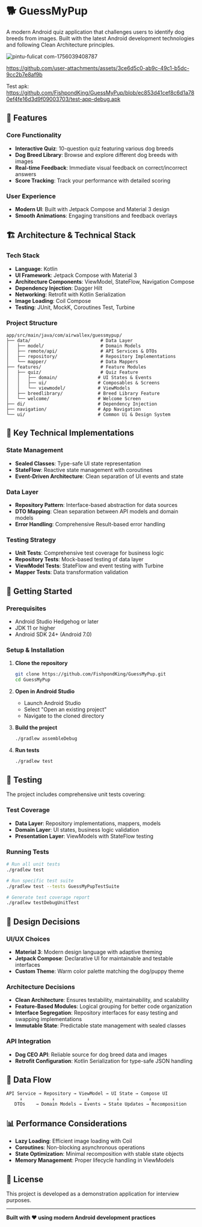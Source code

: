 # 🐕 GuessMyPup

A modern Android quiz application that challenges users to identify dog breeds from images. Built with the latest Android development technologies and following Clean Architecture principles.

![pintu-fulicat com-1756039408787](https://github.com/user-attachments/assets/f9ea5c88-90b1-4c00-adea-f2abb04744f9)



https://github.com/user-attachments/assets/3ce6d5c0-ab9c-49c1-b5dc-9cc2b7e8af9b



Test apk: https://github.com/FishpondKing/GuessMyPup/blob/ec853d41cef8c6d1a780ef4fe16d3d9f09003703/test-app-debug.apk

## 📱 Features

### Core Functionality
- **Interactive Quiz**: 10-question quiz featuring various dog breeds
- **Dog Breed Library**: Browse and explore different dog breeds with images
- **Real-time Feedback**: Immediate visual feedback on correct/incorrect answers
- **Score Tracking**: Track your performance with detailed scoring

### User Experience
- **Modern UI**: Built with Jetpack Compose and Material 3 design
- **Smooth Animations**: Engaging transitions and feedback overlays

## 🏗️ Architecture & Technical Stack

### Tech Stack
- **Language**: Kotlin
- **UI Framework**: Jetpack Compose with Material 3
- **Architecture Components**: ViewModel, StateFlow, Navigation Compose
- **Dependency Injection**: Dagger Hilt
- **Networking**: Retrofit with Kotlin Serialization
- **Image Loading**: Coil Compose
- **Testing**: JUnit, MockK, Coroutines Test, Turbine

### Project Structure
```
app/src/main/java/com/airwallex/guessmypup/
├── data/                          # Data Layer
│   ├── model/                     # Domain Models
│   ├── remote/api/                # API Services & DTOs
│   ├── repository/                # Repository Implementations
│   └── mapper/                    # Data Mappers
├── features/                      # Feature Modules
│   ├── quiz/                      # Quiz Feature
│   │   ├── domain/               # UI States & Events
│   │   ├── ui/                   # Composables & Screens
│   │   └── viewmodel/            # ViewModels
│   ├── breedlibrary/             # Breed Library Feature
│   └── welcome/                  # Welcome Screen
├── di/                           # Dependency Injection
├── navigation/                   # App Navigation
└── ui/                           # Common Ui & Design System
```

## 🔧 Key Technical Implementations

### State Management
- **Sealed Classes**: Type-safe UI state representation
- **StateFlow**: Reactive state management with coroutines
- **Event-Driven Architecture**: Clean separation of UI events and state

### Data Layer
- **Repository Pattern**: Interface-based abstraction for data sources
- **DTO Mapping**: Clean separation between API models and domain models
- **Error Handling**: Comprehensive Result-based error handling

### Testing Strategy
- **Unit Tests**: Comprehensive test coverage for business logic
- **Repository Tests**: Mock-based testing of data layer
- **ViewModel Tests**: StateFlow and event testing with Turbine
- **Mapper Tests**: Data transformation validation

## 🚀 Getting Started

### Prerequisites
- Android Studio Hedgehog or later
- JDK 11 or higher
- Android SDK 24+ (Android 7.0)

### Setup & Installation
1. **Clone the repository**
   ```bash
   git clone https://github.com/FishpondKing/GuessMyPup.git
   cd GuessMyPup
   ```

2. **Open in Android Studio**
   - Launch Android Studio
   - Select "Open an existing project"
   - Navigate to the cloned directory

3. **Build the project**
   ```bash
   ./gradlew assembleDebug
   ```

4. **Run tests**
   ```bash
   ./gradlew test
   ```

## 🧪 Testing

The project includes comprehensive unit tests covering:

### Test Coverage
- **Data Layer**: Repository implementations, mappers, models
- **Domain Layer**: UI states, business logic validation
- **Presentation Layer**: ViewModels with StateFlow testing

### Running Tests
```bash
# Run all unit tests
./gradlew test

# Run specific test suite
./gradlew test --tests GuessMyPupTestSuite

# Generate test coverage report
./gradlew testDebugUnitTest
```

## 🎨 Design Decisions

### UI/UX Choices
- **Material 3**: Modern design language with adaptive theming
- **Jetpack Compose**: Declarative UI for maintainable and testable interfaces
- **Custom Theme**: Warm color palette matching the dog/puppy theme

### Architecture Decisions
- **Clean Architecture**: Ensures testability, maintainability, and scalability
- **Feature-Based Modules**: Logical grouping for better code organization
- **Interface Segregation**: Repository interfaces for easy testing and swapping implementations
- **Immutable State**: Predictable state management with sealed classes

### API Integration
- **Dog CEO API**: Reliable source for dog breed data and images
- **Retrofit Configuration**: Kotlin Serialization for type-safe JSON handling

## 🔄 Data Flow

```
API Service → Repository → ViewModel → UI State → Compose UI
     ↓           ↓            ↓          ↓           ↓
   DTOs    → Domain Models → Events → State Updates → Recomposition
```

## 📊 Performance Considerations

- **Lazy Loading**: Efficient image loading with Coil
- **Coroutines**: Non-blocking asynchronous operations
- **State Optimization**: Minimal recomposition with stable state objects
- **Memory Management**: Proper lifecycle handling in ViewModels

## 📄 License

This project is developed as a demonstration application for interview purposes.

---

**Built with ❤️ using modern Android development practices**
